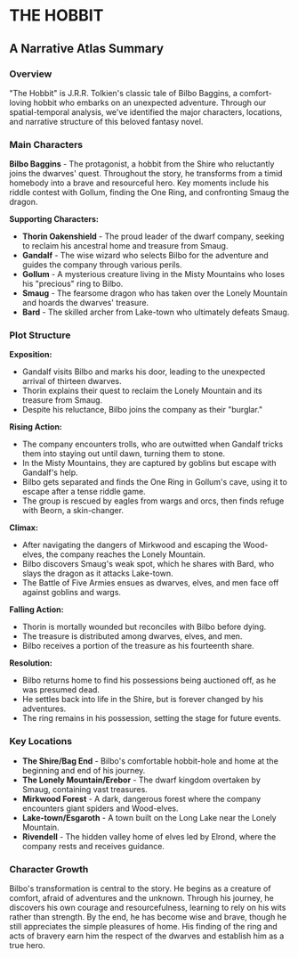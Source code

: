 
# THE HOBBIT
## A Narrative Atlas Summary

### Overview
"The Hobbit" is J.R.R. Tolkien's classic tale of Bilbo Baggins, a comfort-loving hobbit who embarks on an unexpected adventure. Through our spatial-temporal analysis, we've identified the major characters, locations, and narrative structure of this beloved fantasy novel.

### Main Characters

**Bilbo Baggins** - The protagonist, a hobbit from the Shire who reluctantly joins the dwarves' quest. Throughout the story, he transforms from a timid homebody into a brave and resourceful hero. Key moments include his riddle contest with Gollum, finding the One Ring, and confronting Smaug the dragon.

**Supporting Characters:**
- **Thorin Oakenshield** - The proud leader of the dwarf company, seeking to reclaim his ancestral home and treasure from Smaug.
- **Gandalf** - The wise wizard who selects Bilbo for the adventure and guides the company through various perils.
- **Gollum** - A mysterious creature living in the Misty Mountains who loses his "precious" ring to Bilbo.
- **Smaug** - The fearsome dragon who has taken over the Lonely Mountain and hoards the dwarves' treasure.
- **Bard** - The skilled archer from Lake-town who ultimately defeats Smaug.

### Plot Structure

**Exposition:**
- Gandalf visits Bilbo and marks his door, leading to the unexpected arrival of thirteen dwarves.
- Thorin explains their quest to reclaim the Lonely Mountain and its treasure from Smaug.
- Despite his reluctance, Bilbo joins the company as their "burglar."

**Rising Action:**
- The company encounters trolls, who are outwitted when Gandalf tricks them into staying out until dawn, turning them to stone.
- In the Misty Mountains, they are captured by goblins but escape with Gandalf's help.
- Bilbo gets separated and finds the One Ring in Gollum's cave, using it to escape after a tense riddle game.
- The group is rescued by eagles from wargs and orcs, then finds refuge with Beorn, a skin-changer.

**Climax:**
- After navigating the dangers of Mirkwood and escaping the Wood-elves, the company reaches the Lonely Mountain.
- Bilbo discovers Smaug's weak spot, which he shares with Bard, who slays the dragon as it attacks Lake-town.
- The Battle of Five Armies ensues as dwarves, elves, and men face off against goblins and wargs.

**Falling Action:**
- Thorin is mortally wounded but reconciles with Bilbo before dying.
- The treasure is distributed among dwarves, elves, and men.
- Bilbo receives a portion of the treasure as his fourteenth share.

**Resolution:**
- Bilbo returns home to find his possessions being auctioned off, as he was presumed dead.
- He settles back into life in the Shire, but is forever changed by his adventures.
- The ring remains in his possession, setting the stage for future events.

### Key Locations
- **The Shire/Bag End** - Bilbo's comfortable hobbit-hole and home at the beginning and end of his journey.
- **The Lonely Mountain/Erebor** - The dwarf kingdom overtaken by Smaug, containing vast treasures.
- **Mirkwood Forest** - A dark, dangerous forest where the company encounters giant spiders and Wood-elves.
- **Lake-town/Esgaroth** - A town built on the Long Lake near the Lonely Mountain.
- **Rivendell** - The hidden valley home of elves led by Elrond, where the company rests and receives guidance.

### Character Growth
Bilbo's transformation is central to the story. He begins as a creature of comfort, afraid of adventures and the unknown. Through his journey, he discovers his own courage and resourcefulness, learning to rely on his wits rather than strength. By the end, he has become wise and brave, though he still appreciates the simple pleasures of home. His finding of the ring and acts of bravery earn him the respect of the dwarves and establish him as a true hero.
